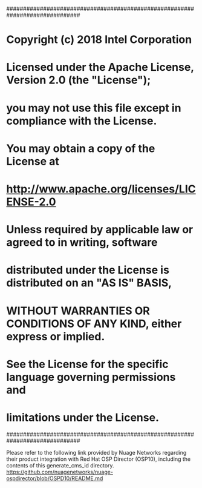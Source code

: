 ##############################################################################
#  Copyright (c) 2018 Intel Corporation
# 
# Licensed under the Apache License, Version 2.0 (the "License");
#  you may not use this file except in compliance with the License.
#  You may obtain a copy of the License at
# 
#      http://www.apache.org/licenses/LICENSE-2.0
# 
#  Unless required by applicable law or agreed to in writing, software
#  distributed under the License is distributed on an "AS IS" BASIS,
#  WITHOUT WARRANTIES OR CONDITIONS OF ANY KIND, either express or implied.
#  See the License for the specific language governing permissions and
#  limitations under the License.
##############################################################################

Please refer to the following link provided by Nuage Networks regarding their product integration with Red Hat OSP Director (OSP10), including the contents of this generate_cms_id directory.
https://github.com/nuagenetworks/nuage-ospdirector/blob/OSPD10/README.md